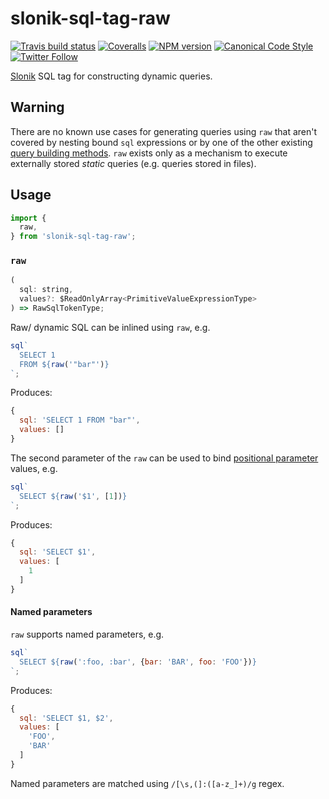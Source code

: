 # slonik-sql-tag-raw

[![Travis build status](http://img.shields.io/travis/gajus/slonik-sql-tag-raw/master.svg?style=flat-square)](https://app.travis-ci.com/github/gajus/slonik-sql-tag-raw)
[![Coveralls](https://img.shields.io/coveralls/gajus/slonik-sql-tag-raw.svg?style=flat-square)](https://coveralls.io/github/gajus/slonik-sql-tag-raw)
[![NPM version](http://img.shields.io/npm/v/slonik-sql-tag-raw.svg?style=flat-square)](https://www.npmjs.org/package/slonik-sql-tag-raw)
[![Canonical Code Style](https://img.shields.io/badge/code%20style-canonical-blue.svg?style=flat-square)](https://github.com/gajus/canonical)
[![Twitter Follow](https://img.shields.io/twitter/follow/kuizinas.svg?style=social&label=Follow)](https://twitter.com/kuizinas)

[Slonik](https://github.com/gajus/slonik) SQL tag for constructing dynamic queries.

## Warning

There are no known use cases for generating queries using `raw` that aren't covered by nesting bound `sql` expressions or by one of the other existing [query building methods](#slonik-query-building). `raw` exists only as a mechanism to execute externally stored _static_ queries (e.g. queries stored in files).

## Usage

```js
import {
  raw,
} from 'slonik-sql-tag-raw';

```

### `raw`

```js
(
  sql: string,
  values?: $ReadOnlyArray<PrimitiveValueExpressionType>
) => RawSqlTokenType;

```

Raw/ dynamic SQL can be inlined using `raw`, e.g.

```js
sql`
  SELECT 1
  FROM ${raw('"bar"')}
`;

```

Produces:

```js
{
  sql: 'SELECT 1 FROM "bar"',
  values: []
}

```

The second parameter of the `raw` can be used to bind [positional parameter](https://www.postgresql.org/docs/current/sql-expressions.html#SQL-EXPRESSIONS-PARAMETERS-POSITIONAL) values, e.g.

```js
sql`
  SELECT ${raw('$1', [1])}
`;

```

Produces:

```js
{
  sql: 'SELECT $1',
  values: [
    1
  ]
}

```

#### Named parameters

`raw` supports named parameters, e.g.

```js
sql`
  SELECT ${raw(':foo, :bar', {bar: 'BAR', foo: 'FOO'})}
`;

```

Produces:

```js
{
  sql: 'SELECT $1, $2',
  values: [
    'FOO',
    'BAR'
  ]
}

```

Named parameters are matched using `/[\s,(]:([a-z_]+)/g` regex.
